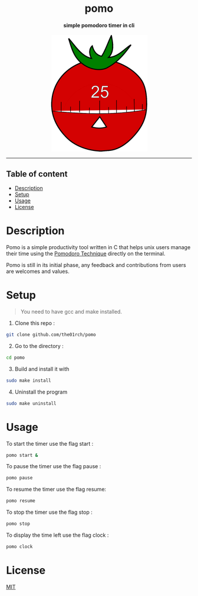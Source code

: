 <h1 align="center">pomo</h1>
<h4 align="center">simple pomodoro timer in cli</h4>
<div align="center"><img alt="pomo" src="pomo.png"/></div>

---

## Table of content

- [Description](#description)
- [Setup](#setup)
- [Usage](#usage)
- [License](#license)

# Description

Pomo is a simple productivity tool written in C that helps unix users manage 
their time using the [Pomodoro Technique](https://en.wikipedia.org/wiki/Pomodoro_Technique) 
directly on the terminal.

Pomo is still in its initial phase, any feedback and contributions from users
are welcomes and values.

# Setup

> You need to have gcc and make installed.

1. Clone this repo :
```bash
git clone github.com/the01rch/pomo
```
2. Go to the directory :
```bash
cd pomo
```
3. Build and install it with
```bash
sudo make install
```
4. Uninstall the program

```bash
sudo make uninstall
```

# Usage

To start the timer use the flag start :

```bash
pomo start &
```

To pause the timer use the flag pause :

```bash
pomo pause
```

To resume the timer use the flag resume:

```bash
pomo resume
```

To stop the timer use the flag stop :

```bash
pomo stop
```

To display the time left use the flag clock :

```bash
pomo clock
```

# License

[MIT](https://github.com/the01rch/pomo/blob/master/LICENSE.md)
